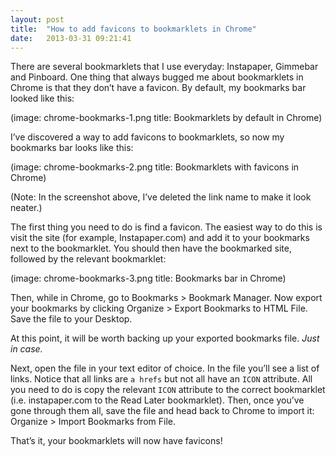 ```yaml
---
layout: post
title:  "How to add favicons to bookmarklets in Chrome"
date:   2013-03-31 09:21:41
---
```

There are several bookmarklets that I use everyday: Instapaper, Gimmebar and Pinboard. One thing that always bugged me about bookmarklets in Chrome is that they don’t have a favicon. By default, my bookmarks bar looked like this:

(image: chrome-bookmarks-1.png title: Bookmarklets by default in Chrome)

I’ve discovered a way to add favicons to bookmarklets, so now my bookmarks bar looks like this:

(image: chrome-bookmarks-2.png title: Bookmarklets with favicons in Chrome)

(Note: In the screenshot above, I’ve deleted the link name to make it look neater.)

The first thing you need to do is find a favicon. The easiest way to do this is visit the site (for example, Instapaper.com) and add it to your bookmarks next to the bookmarklet. You should then have the bookmarked site, followed by the relevant bookmarklet:

(image: chrome-bookmarks-3.png title: Bookmarks bar in Chrome)

Then, while in Chrome, go to Bookmarks > Bookmark Manager. Now export your bookmarks by clicking Organize > Export Bookmarks to HTML File. Save the file to your Desktop.

At this point, it will be worth backing up your exported bookmarks file. *Just in case.*

Next, open the file in your text editor of choice. In the file you’ll see a list of links. Notice that all links are <code>a hrefs</code> but not all have an <code>ICON</code> attribute. All you need to do is copy the relevant <code>ICON</code> attribute to the correct bookmarklet (i.e. instapaper.com to the Read Later bookmarklet). Then, once you’ve gone through them all, save the file and head back to Chrome to import it: Organize > Import Bookmarks from File. 

That’s it, your bookmarklets will now have favicons!